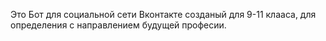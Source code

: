 Это Бот для социальной сети Вконтакте созданый для 9-11 клааса, для определения с направлением будущей професии.

